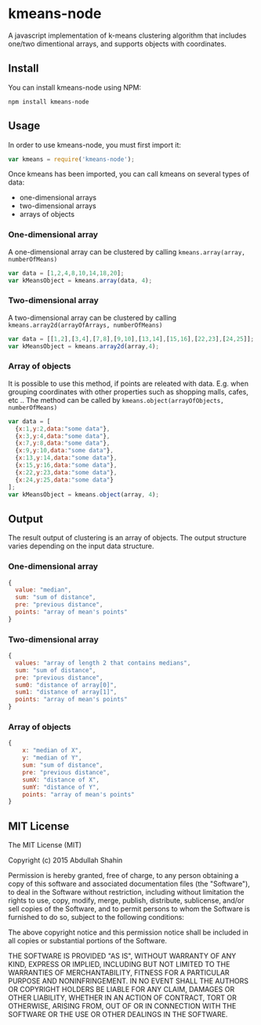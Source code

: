 # kmeans-node
A javascript implementation of k-means clustering algorithm that includes one/two dimentional arrays, and supports objects with coordinates.

## Install
You can install kmeans-node using NPM:

```
npm install kmeans-node
```

## Usage
In order to use kmeans-node, you must first import it:

```js
var kmeans = require('kmeans-node');
```

Once kmeans has been imported, you can call kmeans on several types of data:
- one-dimensional arrays
- two-dimensional arrays
- arrays of objects

### One-dimensional array
A one-dimensional array can be clustered by calling `kmeans.array(array, numberOfMeans)`

```js
var data = [1,2,4,8,10,14,18,20];
var kMeansObject = kmeans.array(data, 4);
```

### Two-dimensional array
A two-dimensional array can be clustered by calling `kmeans.array2d(arrayOfArrays, numberOfMeans)`

```js
var data = [[1,2],[3,4],[7,8],[9,10],[13,14],[15,16],[22,23],[24,25]];
var kMeansObject = kmeans.array2d(array,4);
```

### Array of objects
It is possible to use this method, if points are releated with data. E.g. when grouping coordinates with other properties such as shopping malls, cafes, etc .. The method can be called by `kmeans.object(arrayOfObjects, numberOfMeans)`

```js
var data = [
  {x:1,y:2,data:"some data"},
  {x:3,y:4,data:"some data"},
  {x:7,y:8,data:"some data"},
  {x:9,y:10,data:"some data"},
  {x:13,y:14,data:"some data"},
  {x:15,y:16,data:"some data"},
  {x:22,y:23,data:"some data"},
  {x:24,y:25,data:"some data"}
];
var kMeansObject = kmeans.object(array, 4);
```

## Output
The result output of clustering is an array of objects. The output structure varies depending on the input data structure.

### One-dimensional array
```js
{ 
  value: "median", 
  sum: "sum of distance", 
  pre: "previous distance", 
  points: "array of mean's points" 
}
```

### Two-dimensional array
```js
{
  values: "array of length 2 that contains medians",
  sum: "sum of distance",
  pre: "previous distance",
  sum0: "distance of array[0]",
  sum1: "distance of array[1]",
  points: "array of mean's points"
}
```

### Array of objects
```js
{   
    x: "median of X",
    y: "median of Y",
    sum: "sum of distance",
    pre: "previous distance",
    sumX: "distance of X",
    sumY: "distance of Y",
    points: "array of mean's points" 
}
```

## MIT License
The MIT License (MIT)

Copyright (c) 2015 Abdullah Shahin

Permission is hereby granted, free of charge, to any person obtaining a copy
of this software and associated documentation files (the "Software"), to deal
in the Software without restriction, including without limitation the rights
to use, copy, modify, merge, publish, distribute, sublicense, and/or sell
copies of the Software, and to permit persons to whom the Software is
furnished to do so, subject to the following conditions:

The above copyright notice and this permission notice shall be included in all
copies or substantial portions of the Software.

THE SOFTWARE IS PROVIDED "AS IS", WITHOUT WARRANTY OF ANY KIND, EXPRESS OR
IMPLIED, INCLUDING BUT NOT LIMITED TO THE WARRANTIES OF MERCHANTABILITY,
FITNESS FOR A PARTICULAR PURPOSE AND NONINFRINGEMENT. IN NO EVENT SHALL THE
AUTHORS OR COPYRIGHT HOLDERS BE LIABLE FOR ANY CLAIM, DAMAGES OR OTHER
LIABILITY, WHETHER IN AN ACTION OF CONTRACT, TORT OR OTHERWISE, ARISING FROM,
OUT OF OR IN CONNECTION WITH THE SOFTWARE OR THE USE OR OTHER DEALINGS IN THE
SOFTWARE.
